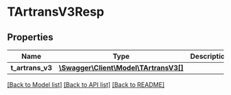 # TArtransV3Resp

## Properties
Name | Type | Description | Notes
------------ | ------------- | ------------- | -------------
**t_artrans_v3** | [**\Swagger\Client\Model\TArtransV3[]**](TArtransV3.md) |  | [optional] 

[[Back to Model list]](../README.md#documentation-for-models) [[Back to API list]](../README.md#documentation-for-api-endpoints) [[Back to README]](../README.md)


